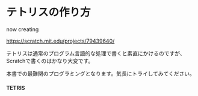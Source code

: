 # テトリスの作り方

now creating

https://scratch.mit.edu/projects/79439640/


テトリスは通常のプログラム言語的な処理で書くと素直にかけるのですが、Scratchで書くのはかなり大変です。

本書での最難関のプログラミングとなります。気長にトライしてみてください。


#### TETRIS

